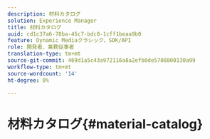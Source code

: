 ```yaml
---
description: 材料カタログ
solution: Experience Manager
title: 材料カタログ
uuid: cd1c37a6-78ba-45c7-bdc0-1cff1beaa9b0
feature: Dynamic Mediaクラシック，SDK/API
role: 開発者、業務従事者
translation-type: tm+mt
source-git-commit: 469d1a5c43a972116a8a2efb0de5708800130a99
workflow-type: tm+mt
source-wordcount: '14'
ht-degree: 0%

---
```



# 材料カタログ{#material-catalog}

